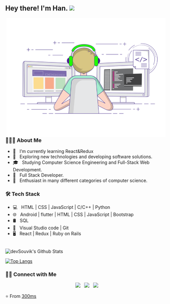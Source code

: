 <h2> Hey there! I'm Han. <img src="https://github.com/souvikguria98/souvikguria98/blob/master/Hi.gif" width="25"></h2>
<img align="right" alt="GIF" src="https://raw.githubusercontent.com/devSouvik/devSouvik/master/gif3.gif" width="500"/>

<h3> 👨🏻‍💻 About Me </h3>

- 🔭 &nbsp; I’m currently learning React&Redux
- 🤔 &nbsp; Exploring new technologies and developing software solutions.
- 🎓 &nbsp; Studying Computer Science Engineering and Full-Stack Web Development.
- 💼 &nbsp; Full Stack Developer.
- 🌱 &nbsp; Enthusiast in many different categories of computer science.

<h3>🛠 Tech Stack</h3>

- 💻 &nbsp; HTML | CSS | JavaScript | C/C++ | Python
- 🌐 &nbsp; Android | flutter | HTML | CSS | JavaScript | Bootstrap 
- 🛢 &nbsp; SQL
- 🔧 &nbsp; Visual Studio code | Git
- 🖥 &nbsp; React | Redux | Ruby on Rails

<br>

<img align="center" src="https://github-readme-stats.vercel.app/api?username=devSouvik&include_all_commits=true&count_private=true&show_icons=true&line_height=20&title_color=7A7ADB&icon_color=2234AE&text_color=D3D3D3&bg_color=0,000000,130F40" alt="devSouvik's Github Stats">

</br>

[![Top Langs](https://github-readme-stats.vercel.app/api/top-langs/?username=300ms&layout=compact&text_color=daf7dc&bg_color=151515)](https://github.com/300ms/github-readme-stats)


<h3> 🤝🏻 Connect with Me </h3>

<p align="center">
&nbsp; <a href="https://twitter.com/cse_Han" target="_blank" rel="noopener noreferrer"><img src="https://img.icons8.com/plasticine/100/000000/twitter.png" width="50" /></a>   
&nbsp; <a href="https://linkedin.com/in/ilhan-sönmez" target="_blank" rel="noopener noreferrer"><img src="https://img.icons8.com/plasticine/100/000000/linkedin.png" width="50" /></a>
&nbsp; <a href="mailto:ilhansnmz44@gmail.com" target="_blank" rel="noopener noreferrer"><img src="https://img.icons8.com/plasticine/100/000000/gmail.png"  width="50" /></a>
</p>

⭐️ From [300ms](https://github.com/300ms)
